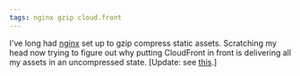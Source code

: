 ```yaml
---
tags: nginx gzip cloud.front
---
```


I've long had [nginx](/wiki/nginx) set up to gzip compress static assets. Scratching my head now trying to figure out why putting CloudFront in front is delivering all my assets in an uncompressed state. \[Update: see [this](http://www.cdnplanet.com/blog/gzip-nginx-cloudfront/).\]
